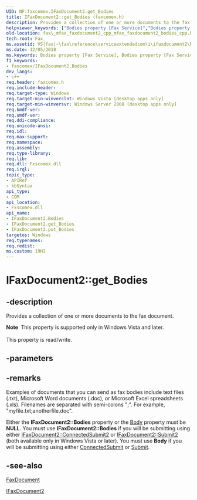 ```yaml
---
UID: NF:faxcomex.IFaxDocument2.get_Bodies
title: IFaxDocument2::get_Bodies (faxcomex.h)
description: Provides a collection of one or more documents to the fax document.helpviewer_keywords: ["Bodies property [Fax Service]","Bodies property [Fax Service]","IFaxDocument2 interface","IFaxDocument2 interface [Fax Service]","Bodies property","IFaxDocument2.Bodies","IFaxDocument2.get_Bodies","IFaxDocument2::Bodies","IFaxDocument2::get_Bodies","IFaxDocument2::put_Bodies","_mfax_faxdocument2.bodies","fax._mfax_faxdocument2_bodies","fax._mfax_faxdocument2_cpp_mfax_faxdocument2_bodies_cpp","faxcomex/IFaxDocument2::Bodies","faxcomex/IFaxDocument2::get_Bodies","faxcomex/IFaxDocument2::put_Bodies","get_Bodies"]
old-location: fax\_mfax_faxdocument2_cpp_mfax_faxdocument2_bodies_cpp.htm
tech.root: Fax
ms.assetid: VS|fax|~\fax\reference\serviceextendedcom\i\ifaxdocument2\bodies.htm
ms.date: 12/05/2018
ms.keywords: Bodies property [Fax Service], Bodies property [Fax Service],IFaxDocument2 interface, IFaxDocument2 interface [Fax Service],Bodies property, IFaxDocument2.Bodies, IFaxDocument2.get_Bodies, IFaxDocument2::Bodies, IFaxDocument2::get_Bodies, IFaxDocument2::put_Bodies, _mfax_faxdocument2.bodies, fax._mfax_faxdocument2_bodies, fax._mfax_faxdocument2_cpp_mfax_faxdocument2_bodies_cpp, faxcomex/IFaxDocument2::Bodies, faxcomex/IFaxDocument2::get_Bodies, faxcomex/IFaxDocument2::put_Bodies, get_Bodies
f1_keywords:
- faxcomex/IFaxDocument2.Bodies
dev_langs:
- c++
req.header: faxcomex.h
req.include-header: 
req.target-type: Windows
req.target-min-winverclnt: Windows Vista [desktop apps only]
req.target-min-winversvr: Windows Server 2008 [desktop apps only]
req.kmdf-ver: 
req.umdf-ver: 
req.ddi-compliance: 
req.unicode-ansi: 
req.idl: 
req.max-support: 
req.namespace: 
req.assembly: 
req.type-library: 
req.lib: 
req.dll: Fxscomex.dll
req.irql: 
topic_type:
- APIRef
- kbSyntax
api_type:
- COM
api_location:
- Fxscomex.dll
api_name:
- IFaxDocument2.Bodies
- IFaxDocument2.get_Bodies
- IFaxDocument2.put_Bodies
targetos: Windows
req.typenames: 
req.redist: 
ms.custom: 19H1
---
```


# IFaxDocument2::get_Bodies


## -description


Provides a collection of one or more documents to the fax document. 


<div class="alert"><b>Note</b>  This property is supported only in Windows Vista and later.</div><div> </div>This property is read/write.


## -parameters


## -remarks



Examples of documents that you can send as fax bodies include text files (.txt), Microsoft Word documents (.doc), or Microsoft Excel spreadsheets (.xls). Filenames are separated with semi-colons ";". For example, "myfile.txt;anotherfile.doc".

Either the <b>IFaxDocument2::Bodies</b> property or the <a href="https://docs.microsoft.com/previous-versions/windows/desktop/fax/-mfax-faxdocument-body-vb">Body</a> property must be <b>NULL</b>. You must use <b>IFaxDocument2::Bodies</b> if you will be submitting using either <a href="https://docs.microsoft.com/previous-versions/windows/desktop/fax/-mfax-faxdocument2-connectedsubmit2-vb">IFaxDocument2::ConnectedSubmit2</a> or <a href="https://docs.microsoft.com/previous-versions/windows/desktop/fax/-mfax-faxdocument2-submit2-vb">IFaxDocument2::Submit2</a> (both available only in Windows Vista or later). You must use <b>Body</b> if you will be submitting using either <a href="https://docs.microsoft.com/previous-versions/windows/desktop/fax/-mfax-faxdocument-connectedsubmit">ConnectedSubmit</a> or <a href="https://docs.microsoft.com/previous-versions/windows/desktop/fax/-mfax-faxdocument-submit-vb">Submit</a>. 




## -see-also




<a href="https://docs.microsoft.com/previous-versions/windows/desktop/fax/-mfax-faxdocument">FaxDocument</a>



<a href="https://docs.microsoft.com/previous-versions/windows/desktop/api/faxcomex/nn-faxcomex-ifaxdocument2">IFaxDocument2</a>
 

 

